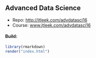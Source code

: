 ## Advanced Data Science

* Repo: http://jtleek.com/advdatasci16
* Course: www.jtleek.com/advdatasci16

#### Build:

```r
library(rmarkdown)
render("index.html")
```